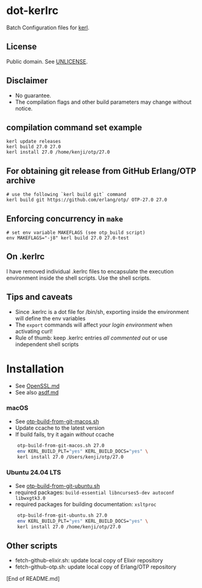 # dot-kerlrc

Batch Configuration files for [kerl](https://github.com/kerl/kerl/).

## License

Public domain. See [UNLICENSE](UNLICENSE).

## Disclaimer

* No guarantee.
* The compilation flags and other build parameters may change without notice.
## compilation command set example

    kerl update releases
    kerl build 27.0 27.0
    kerl install 27.0 /home/kenji/otp/27.0

## For obtaining git release from GitHub Erlang/OTP archive

    # use the following `kerl build git` command
    kerl build git https://github.com/erlang/otp/ OTP-27.0 27.0

## Enforcing concurrency in `make`

    # set env variable MAKEFLAGS (see otp_build script)
    env MAKEFLAGS="-j8" kerl build 27.0 27.0-test

## On .kerlrc

I have removed individual .kerlrc files to encapsulate the execution environment inside the shell scripts. Use the shell scripts.

## Tips and caveats

* Since .kerlrc is a dot file for /bin/sh, exporting inside the environment will define the env variables
* The `export` commands will affect *your login environment* when activating curl!
* Rule of thumb: keep .kerlrc entries *all commented out* or use independent shell scripts

# Installation

* See [OpenSSL.md](OpenSSL.md)
* See also [asdf.md](asdf.md)

### macOS

* See [otp-build-from-git-macos.sh](otp-build-from-git-macos.sh)
* Update ccache to the latest version
* If build fails, try it again *without* ccache

```sh
    otp-build-from-git-macos.sh 27.0
    env KERL_BUILD_PLT="yes" KERL_BUILD_DOCS="yes" \
  	kerl install 27.0 /Users/kenji/otp/27.0
```

### Ubuntu 24.04 LTS

* See [otp-build-from-git-ubuntu.sh](otp-build-from-git-ubuntu.sh)
* required packages: `build-essential libncurses5-dev autoconf libwxgtk3.0`
* required packages for building documentation: `xsltproc`

```sh
    otp-build-from-git-ubuntu.sh 27.0
    env KERL_BUILD_PLT="yes" KERL_BUILD_DOCS="yes" \
  	kerl install 27.0 /home/kenji/otp/27.0
```

## Other scripts

* fetch-github-elixir.sh: update local copy of Elixir repository
* fetch-github-otp.sh: update local copy of Erlang/OTP repository

[End of README.md]
